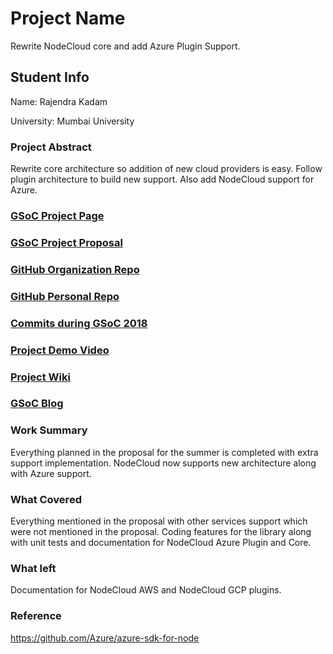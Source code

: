 # Project Name

Rewrite NodeCloud core and add Azure Plugin Support.

## Student Info

Name: Rajendra Kadam

University: Mumbai University

### Project Abstract

Rewrite core architecture so addition of new cloud providers is easy. Follow plugin architecture to build new support. Also add NodeCloud support for Azure.

### [GSoC Project Page](https://summerofcode.withgoogle.com/projects/#6016749460258816)

### [GSoC Project Proposal](https://docs.google.com/document/d/1EA7UeKi0tSuvUiiZdF3TWQt7grVMsAkggEt-HXr2FeE/edit?usp=sharing)

### [GitHub Organization Repo](https://github.com/cloudlibz/nodecloud-azure-plugin)

### [GitHub Personal Repo](https://github.com/raju249/nodecloud-azure)

### [Commits during GSoC 2018](https://github.com/cloudlibz/nodecloud-azure-plugin/commits?author=raju249)

### [Project Demo Video](http://LinkToDemoVideo)

### [Project Wiki](https://github.com/cloudlibz/nodecloud-core/blob/master/README.md)

### [GSoC Blog](https://medium.com/nodecloud)

### Work Summary

Everything planned in the proposal for the summer is completed with extra support implementation. NodeCloud now supports new architecture along with Azure support.

### What Covered

Everything mentioned in the proposal with other services support which were not mentioned in the proposal. Coding features for the library along with unit tests and documentation for NodeCloud Azure Plugin and Core.

### What left

Documentation for NodeCloud AWS and NodeCloud GCP plugins.

### Reference

https://github.com/Azure/azure-sdk-for-node
